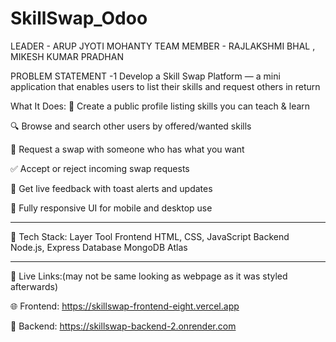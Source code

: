 # SkillSwap_Odoo

LEADER - ARUP JYOTI MOHANTY
TEAM MEMBER - RAJLAKSHMI BHAL , MIKESH KUMAR PRADHAN


PROBLEM STATEMENT -1
Develop a Skill Swap Platform — a mini application that enables users to list their skills and 
request others in return 

What It Does:
🧑 Create a public profile listing skills you can teach & learn

🔍 Browse and search other users by offered/wanted skills

🔁 Request a swap with someone who has what you want

✅ Accept or reject incoming swap requests

🔔 Get live feedback with toast alerts and updates

📱 Fully responsive UI for mobile and desktop use

------------------------------------------------------------------------------------

🔹 Tech Stack:
Layer	              Tool
Frontend	   HTML, CSS, JavaScript
Backend	     Node.js, Express
Database	   MongoDB Atlas

----------------------------------------------------------------------------

🔹 Live Links:(may not be same looking as webpage as it was styled afterwards)

🌐 Frontend: https://skillswap-frontend-eight.vercel.app

🔧 Backend: https://skillswap-backend-2.onrender.com



